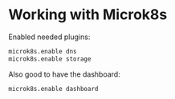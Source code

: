 # Working with Microk8s

Enabled needed plugins:

```bash
microk8s.enable dns
microk8s.enable storage
```

Also good to have the dashboard:

```bash
microk8s.enable dashboard
```

